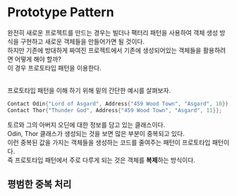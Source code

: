 # Prototype Pattern   

완전히 새로운 프로젝트를 만드는 경우는 빌더나 팩터리 패턴을 사용하여 객체 생성 방식을 구현하고 새로운 객체들을 만들어가면 될 것이다.   
하지만 기존에 방대하게 짜여진 프로젝트에서 기존에 생성되어있는 객체들을 활용하려면 어떻게 해야 할까?  
이 경우 프로토타입 패턴을 이용한다.  
&nbsp;  

프로토타입 패턴을 이해 하기 위해 밑의 간단한 예시를 살펴보자.  
```c++
Contact Odin{"Lord of Asgard", Address{"459 Wood Town", "Asgard", 10}};
Contact Thor{"Thunder God", Address{"459 Wood Town", "Asgard", 11}};
```
토르와 그의 아버지 오딘에 대한 정보를 담고 있는 클래스이다.  
Odin, Thor 클래스가 생성되는 것을 보면 많은 부분이 중복되고 있다.  
이런 중복된 값을 가지는 객체들을 생성하는 코드를 줄여주는 패턴이 프로토타입 패턴이다.  
즉 프로토타입 패턴에서 주로 다루게 되는 것은 객체를 **복제**하는 방식이다.  

## 평범한 중복 처리  


